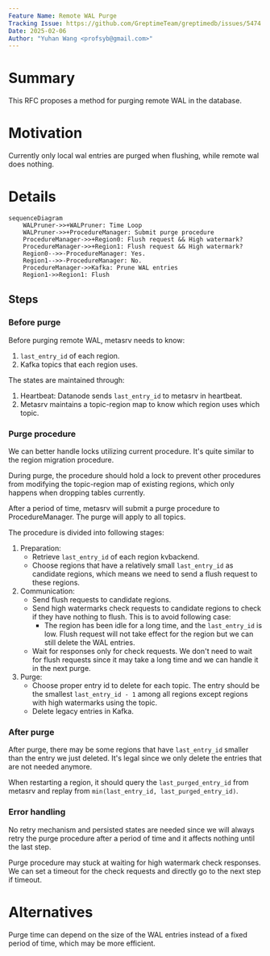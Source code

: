 ```yaml
---
Feature Name: Remote WAL Purge
Tracking Issue: https://github.com/GreptimeTeam/greptimedb/issues/5474
Date: 2025-02-06
Author: "Yuhan Wang <profsyb@gmail.com>"
---
```


# Summary

This RFC proposes a method for purging remote WAL in the database.

# Motivation

Currently only local wal entries are purged when flushing, while remote wal does nothing.

# Details

```mermaid
sequenceDiagram
    WALPruner->>+WALPruner: Time Loop
    WALPruner->>+ProcedureManager: Submit purge procedure
    ProcedureManager->>+Region0: Flush request && High watermark?
    ProcedureManager->>+Region1: Flush request && High watermark?
    Region0-->>-ProcedureManager: Yes.
    Region1-->>-ProcedureManager: No.
    ProcedureManager->>Kafka: Prune WAL entries
    Region1->>Region1: Flush
```

## Steps

### Before purge

Before purging remote WAL, metasrv needs to know:

1. `last_entry_id` of each region.
2. Kafka topics that each region uses.

The states are maintained through:
1. Heartbeat: Datanode sends `last_entry_id` to metasrv in heartbeat.
2. Metasrv maintains a topic-region map to know which region uses which topic.

### Purge procedure

We can better handle locks utilizing current procedure. It's quite similar to the region migration procedure.

During purge, the procedure should hold a lock to prevent other procedures from modifying the topic-region map of existing regions, which only happens when dropping tables currently.

After a period of time, metasrv will submit a purge procedure to ProcedureManager. The purge will apply to all topics.

The procedure is divided into following stages:

1. Preparation:
   - Retrieve `last_entry_id` of each region kvbackend.
   - Choose regions that have a relatively small `last_entry_id` as candidate regions, which means we need to send a flush request to these regions.
2. Communication:
   - Send flush requests to candidate regions.
   - Send high watermarks check requests to candidate regions to check if they have nothing to flush. This is to avoid following case:
     - The region has been idle for a long time, and the `last_entry_id` is low. Flush request will not take effect for the region but we can still delete the WAL entries.
   - Wait for responses only for check requests. We don't need to wait for flush requests since it may take a long time and we can handle it in the next purge.
3. Purge:
   - Choose proper entry id to delete for each topic. The entry should be the smallest `last_entry_id - 1` among all regions except regions with high watermarks using the topic.
   - Delete legacy entries in Kafka.

### After purge

After purge, there may be some regions that have `last_entry_id` smaller than the entry we just deleted. It's legal since we only delete the entries that are not needed anymore.

When restarting a region, it should query the `last_purged_entry_id` from metasrv and replay from `min(last_entry_id, last_purged_entry_id)`.

### Error handling

No retry mechanism and persisted states are needed since we will always retry the purge procedure after a period of time and it affects nothing until the last step.

Purge procedure may stuck at waiting for high watermark check responses. We can set a timeout for the check requests and directly go to the next step if timeout.

# Alternatives

Purge time can depend on the size of the WAL entries instead of a fixed period of time, which may be more efficient.
